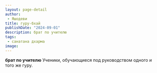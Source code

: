 ```yaml
---
layout: page-detail
author:
 - Яшодеви
title: гуру-бхай
publishDate: "2024-09-01"
description: брат по учителю
tags:
 - санатана дхарма
image: 
---
```


__брат по учителю__
Ученики, обучающиеся под руководством одного и того же гуру.

